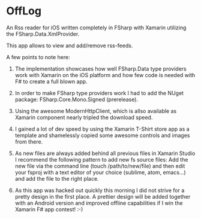 OffLog
======

An Rss reader for iOS written completely in FSharp with Xamarin utilizing the FSharp.Data.XmlProvider.

This app allows to view and add/remove rss-feeds.

A few points to note here:

1) The implementation showcases how well FSharp.Data type providers work with Xamarin on the iOS platform and how few code is needed with F# to create a full blown app.

2) In order to make FSharp type providers work I had to add the NUget package: FSharp.Core.Mono.Signed (prerelease).

3) Using the awesome ModernHttpClient, which is allso available as Xamarin component nearly tripled the download speed.

4) I gained a lot of dev speed by using the Xamarin T-Shirt store app as a template and shamelessly copied some awesome controls and images from there.

5) As new files are always added behind all previous files in Xamarin Studio I recommend the following pattern to add new fs source files: Add the new file via the command line (touch /path/to/new/file) and then edit your fsproj with a text editor of your choice (sublime, atom, emacs...) and add the file to the right place.

6) As this app was hacked out quickly this morning I did not strive for a pretty design in the first place. A prettier design will be added together with an Android version and improved offline capabilities if I win the Xamarin F# app contest! :-)
